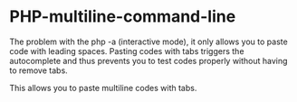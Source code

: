 # PHP-multiline-command-line
The problem with the php -a (interactive mode), it only allows you to paste code with leading spaces.
Pasting codes with tabs triggers the autocomplete and thus prevents you to test codes properly without having to remove tabs.

This allows you to paste multiline codes with tabs.

